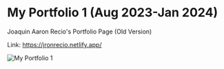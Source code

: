 # My Portfolio 1 (Aug 2023-Jan 2024)
 Joaquin Aaron Recio's Portfolio Page (Old Version)
 
 Link: https://jronrecio.netlify.app/
 
 ![My Portfolio 1](https://github.com/Joronski/My-Portfoliio/assets/91183608/e0dab210-4e12-4b12-89bf-6b72f4b1dccd)
